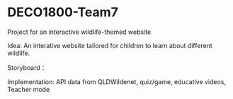 # DECO1800-Team7
Project for an interactive wildlife-themed website

Idea: An interative website tailored for children to learn about different
wildlife.


Storyboard：


Implementation: API data from QLDWildenet, quiz/game, educative videos, Teacher mode

